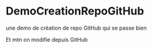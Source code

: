 # DemoCreationRepoGitHub
une demo de création de repo GitHub qui se passe bien

Et mtn on modifie depuis GitHub
